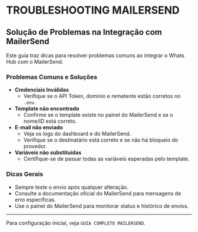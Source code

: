 # TROUBLESHOOTING MAILERSEND

## Solução de Problemas na Integração com MailerSend

Este guia traz dicas para resolver problemas comuns ao integrar o Whats Hub com o MailerSend.

### Problemas Comuns e Soluções
- **Credenciais Inválidas**
  - Verifique se o API Token, domínio e remetente estão corretos no `.env`.
- **Template não encontrado**
  - Confirme se o template existe no painel do MailerSend e se o nome/ID está correto.
- **E-mail não enviado**
  - Veja os logs do dashboard e do MailerSend.
  - Verifique se o destinatário está correto e se não há bloqueio do provedor.
- **Variáveis não substituídas**
  - Certifique-se de passar todas as variáveis esperadas pelo template.

### Dicas Gerais
- Sempre teste o envio após qualquer alteração.
- Consulte a documentação oficial do MailerSend para mensagens de erro específicas.
- Use o painel do MailerSend para monitorar status e histórico de envios.

---
Para configuração inicial, veja `GUIA COMPLETO MAILERSEND`.
